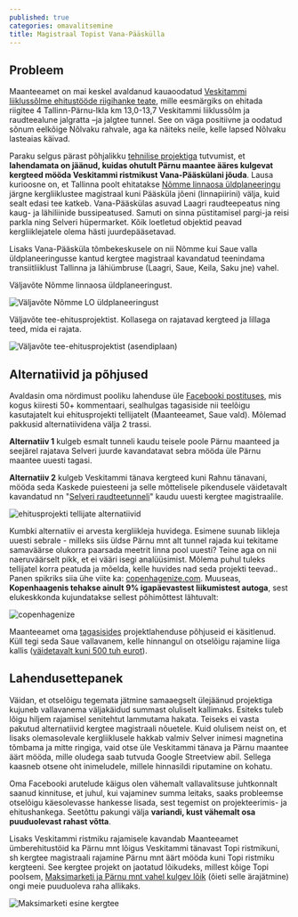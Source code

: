 ```yaml
---
published: true
categories: omavalitsemine
title: Magistraal Topist Vana-Pääskülla
---
```


## Probleem

Maanteeamet on mai keskel avaldanud kauaoodatud [Veskitammi liiklussõlme ehitustööde riigihanke teate](https://riigihanked.riik.ee/register/hange/185849), mille eesmärgiks on ehitada riigitee 4 Tallinn-Pärnu-Ikla km 13,0-13,7 Veskitammi liiklussõlm ja raudteealune jalgratta –ja jalgtee tunnel. See on väga positiivne ja oodatud sõnum eelkõige Nõlvaku rahvale, aga ka näiteks neile, kelle lapsed Nõlvaku lasteaias käivad.

Paraku selgus pärast põhjalikku [tehnilise projektiga](https://www.mnt.ee/et/ehitus/tallinn-parnu-ikla-vana-paaskula-topi-loigu-tehniline-projekt) tutvumist, et **lahendamata on jäänud, kuidas ohutult Pärnu maantee ääres kulgevat kergteed mööda Veskitammi ristmikust Vana-Pääskülani jõuda**. Lausa kurioosne on, et Tallinna poolt ehitatakse [Nõmme linnaosa üldplaneeringu](http://www.tallinn.ee/est/ehitus/Nomme-linnaosa-uldplaneering) järgne kergliiklustee magistraal kuni Pääsküla jõeni (linnapiirini) välja, kuid sealt edasi tee katkeb. Vana-Pääskülas asuvad Laagri raudteepeatus ning kaug- ja lähiliinide bussipeatused. Samuti on sinna püstitamisel pargi-ja reisi parkla ning Selveri hüpermarket. Kõik loetletud objektid peavad kergliiklejatele olema hästi juurdepääsetavad.

Lisaks Vana-Pääsküla tõmbekeskusele on nii Nõmme kui Saue valla üldplaneeringusse kantud kergtee magistraal kavandatud teenindama transiitliiklust Tallinna ja lähiümbruse (Laagri, Saue, Keila, Saku jne) vahel.

Väljavõte Nõmme linnaosa üldplaneeringust.

![Väljavõte Nõmme LO üldplaneeringust](https://cloud.githubusercontent.com/assets/146800/26465226/2301ea10-4193-11e7-8e5b-2208674685cf.jpg)

Väljavõte tee-ehitusprojektist. Kollasega on rajatavad kergteed ja lillaga teed, mida ei rajata.

![Väljavõte tee-ehitusprojektist (asendiplaan)](https://cloud.githubusercontent.com/assets/146800/26465253/379c09b0-4193-11e7-9fcd-25aa5f49095d.png)

## Alternatiivid ja põhjused

Avaldasin oma nördimust pooliku lahenduse üle [Facebooki postituses](https://www.facebook.com/photo.php?fbid=10203119845274279&set=a.1120699834965.14438.1751134117&type=3), mis kogus kiiresti 50+ kommentaari, sealhulgas tagasiside nii teelõigu kasutajatelt kui ehitusprojekti tellijatelt (Maanteeamet, Saue vald). Mõlemad pakkusid alternatiividena välja 2 trassi.

**Alternatiiv 1** kulgeb esmalt tunneli kaudu teisele poole Pärnu maanteed ja seejärel rajatava Selveri juurde kavandatavat sebra mööda üle Pärnu maantee uuesti tagasi.

**Alternatiiv 2** kulgeb Veskitammi tänava kergteed kuni Rahnu tänavani, mööda seda Kaskede puiesteeni ja selle mõttelisele pikendusele väidetavalt kavandatud nn "[Selveri raudteetunneli](https://www.facebook.com/photo.php?fbid=10203120884780266&set=a.1120699834965.14438.1751134117&type=3)" kaudu uuesti kergtee magistraalile.

![ehitusprojekti tellijate alternatiivid](https://cloud.githubusercontent.com/assets/146800/26466994/81e606d2-4199-11e7-9c97-2bd5808234a6.png)

Kumbki alternatiiv ei arvesta kergliikleja huvidega. Esimene suunab liikleja uuesti sebrale - milleks siis üldse Pärnu mnt alt tunnel rajada kui tekitame samaväärse olukorra paarsada meetrit linna pool uuesti? Teine aga on nii naeruväärselt pikk, et ei vääri isegi analüüsimist. Mõlema puhul tuleks tellijatel korra peatuda ja mõelda, kelle huvides nad seda projekti teevad.. Panen spikriks siia ühe viite ka: [copenhagenize.com](http://www.copenhagenize.com/). Muuseas, **Kopenhaagenis tehakse ainult 9% igapäevastest liikumistest autoga**, sest elukeskkonda kujundatakse sellest põhimõttest lähtuvalt:

![copenhagenize](https://cloud.githubusercontent.com/assets/146800/26467543/ba037278-419b-11e7-805d-c0fbc75fa59b.jpg)

Maanteeamet oma [tagasisides](https://www.facebook.com/tormi.tabor/posts/10203119857554586?comment_id=10203147513085957) projektlahenduse põhjuseid ei käsitlenud. Küll tegi seda Saue vallavanem, kelle hinnangul on otselõigu rajamine liiga kallis ([väidetavalt kuni 500 tuh eurot](https://www.facebook.com/tormi.tabor/posts/10203119857554586?comment_id=10203120109520885&reply_comment_id=10203124622953718)).

## Lahendusettepanek

Väidan, et otselõigu tegemata jätmine samaaegselt ülejäänud projektiga kujuneb vallavanema väljakäidud summast oluliselt kallimaks. Esiteks tuleb lõigu hiljem rajamisel senitehtut lammutama hakata. Teiseks ei vasta pakutud alternatiivid kergtee magistraali nõuetele. Kuid olulisem neist on, et lisaks olemasolevale kergliiklusele hakkab valmiv Selver inimesi magnetina tõmbama ja mitte ringiga, vaid otse üle Veskitammi tänava ja Pärnu maantee äärt mööda, mille oludega saab tutvuda Google Streetview abil. Sellega kaasneb otsene oht inimeludele, millele hinnasildi riputamine on kohatu.

Oma Facebooki arutelude käigus olen vähemalt vallavalitsuse juhtkonnalt saanud kinnituse, et juhul, kui vajaminev summa leitaks, saaks probleemse otselõigu käesolevasse hankesse lisada, sest tegemist on projekteerimis- ja ehitushankega. Seetõttu pakungi välja **variandi, kust vähemalt osa puuduolevast rahast võtta**.

Lisaks Veskitammi ristmiku rajamisele kavandab Maanteeamet ümberehitustöid ka Pärnu mnt lõigus Veskitammi tänavast Topi ristmikuni, sh kergtee magistraali rajamine Pärnu mnt äärt mööda kuni Topi ristmiku kergteeni. See kergtee projekt on jaotatud lõikudeks, millest kõige Topi poolsem, [Maksimarketi ja Pärnu mnt vahel kulgev lõik](https://www.mnt.ee/sites/default/files/construction_files/asendiplaan_jalgimae-top_3.pdf) (õieti selle ärajätmine) ongi meie puuduoleva raha allikaks.

![Maksimarketi esine kergtee](https://cloud.githubusercontent.com/assets/146800/26468852/99971134-41a0-11e7-9c6b-2b544ca9f066.png)
